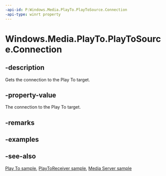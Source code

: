 ```yaml
---
-api-id: P:Windows.Media.PlayTo.PlayToSource.Connection
-api-type: winrt property
---
```


<!-- Property syntax
public Windows.Media.PlayTo.PlayToConnection Connection { get; }
-->

# Windows.Media.PlayTo.PlayToSource.Connection

## -description
Gets the connection to the Play To target.

## -property-value
The connection to the Play To target.

## -remarks


## -examples

## -see-also
[Play To sample](https://github.com/microsoftarchive/msdn-code-gallery-microsoft/tree/master/Official%20Windows%20Platform%20Sample/Windows%208%20app%20samples/%5BC%2B%2B%5D-Windows%208%20app%20samples/C%2B%2B/Windows%208%20app%20samples/Media%20Play%20To%20sample%20(Windows%208)), [PlayToReceiver sample](https://go.microsoft.com/fwlink/p/?linkid=245167), [Media Server sample](https://go.microsoft.com/fwlink/p/?linkid=245168)
